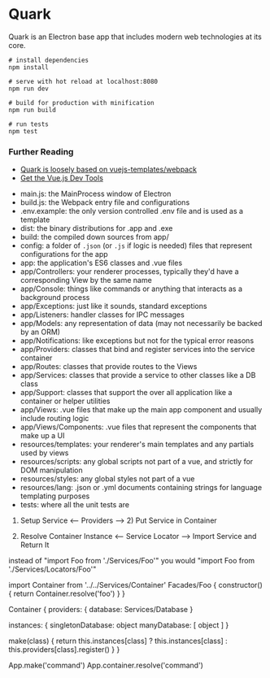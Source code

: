 # Quark

Quark is an Electron base app that includes modern web technologies at its core.

```
# install dependencies
npm install

# serve with hot reload at localhost:8080
npm run dev

# build for production with minification
npm run build

# run tests
npm test
```

### Further Reading

+ [Quark is loosely based on vuejs-templates/webpack](https://github.com/vuejs-templates/webpack)
+ [Get the Vue.js Dev Tools](https://github.com/vuejs/vue-devtools)

- main.js: the MainProcess window of Electron
- build.js: the Webpack entry file and configurations
- .env.example: the only version controlled .env file and is used as a template
- dist: the binary distributions for .app and .exe
- build: the compiled down sources from app/
- config: a folder of `.json` (or `.js` if logic is needed) files that represent configurations for the app
- app: the application's ES6 classes and .vue files
- app/Controllers: your renderer processes, typically they'd have a corresponding View by the same name
- app/Console: things like commands or anything that interacts as a background process
- app/Exceptions: just like it sounds, standard exceptions
- app/Listeners: handler classes for IPC messages
- app/Models: any representation of data (may not necessarily be backed by an ORM)
- app/Notifications: like exceptions but not for the typical error reasons
- app/Providers: classes that bind and register services into the service container
- app/Routes: classes that provide routes to the Views
- app/Services: classes that provide a service to other classes like a DB class
- app/Support: classes that support the over all application like a container or helper utilities
- app/Views: .vue files that make up the main app component and usually include routing logic
- app/Views/Components: .vue files that represent the components that make up a UI
- resources/templates: your renderer's main templates and any partials used by views
- resources/scripts: any global scripts not part of a vue, and strictly for DOM manipulation
- resources/styles: any global styles not part of a vue
- resources/lang: .json or .yml documents containing strings for language templating purposes
- tests: where all the unit tests are

1) Setup Service <–– Providers -–> 2) Put Service in Container

3) Resolve Container Instance <–– Service Locator --> Import Service and Return It

instead of "import Foo from './Services/Foo'"
you would "import Foo from './Services/Locators/Foo'"

import Container from '../../Services/Container'
Facades/Foo {
  constructor()
  {
    return Container.resolve('foo')
  }
}

Container {
  providers: {
    database: Services/Database
  }

  instances: {
    singletonDatabase: object
    manyDatabase: [ object ]
  }

  make(class)
  {
    return this.instances[class] ? this.instances[class] : this.providers[class].register()
  }
}

App.make('command')
App.container.resolve('command')
